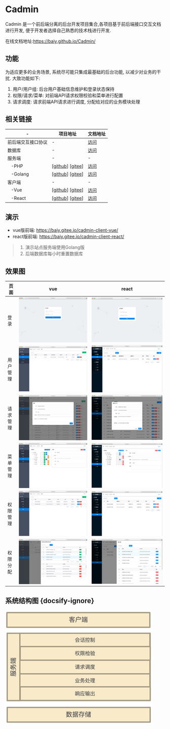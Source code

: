 # Cadmin

Cadmin 是一个前后端分离的后台开发项目集合,各项目基于前后端接口交互文档进行开发, 便于开发者选择自己熟悉的技术栈进行开发.

在线文档地址:<https://baiy.github.io/Cadmin/>

## 功能

为适应更多的业务场景, 系统尽可能只集成最基础的后台功能, 以减少对业务的干扰. 大致功能如下:

1. 用户/用户组: 后台用户基础信息维护和登录状态保持
2. 权限/请求/菜单: 对前端API请求权限校验和菜单进行配置
3. 请求调度: 请求前端API请求进行调度, 分配给对应的业务模块处理

## 相关链接

| - | 项目地址 | 文档地址 |
| --- | --- | --- |
| 前后端交互接口协议 | - | [访问](api/README) |
| 数据库 | - | [访问](server/db) |
| 服务端 | - | - |
| &nbsp;&nbsp;&nbsp;-PHP   | [[github](https://github.com/baiy/Cadmin-server-php)] [[gitee](https://gitee.com/baiy/Cadmin-server-php)] | [访问](server/php) |
| &nbsp;&nbsp;&nbsp;-Golang   | [[github](https://github.com/baiy/Cadmin-server-go)]  [[gitee](https://gitee.com/baiy/Cadmin-server-go)] | [访问](server/go) |
| 客户端 | - | - |
| &nbsp;&nbsp;&nbsp;-Vue   | [[github](https://github.com/baiy/Cadmin-client-vue)] [[gitee](https://gitee.com/baiy/Cadmin-client-vue)] | [访问](client/vue) |
| &nbsp;&nbsp;&nbsp;-React   | [[github](https://github.com/baiy/Cadmin-client-react)] [[gitee](https://gitee.com/baiy/Cadmin-client-react)] | [访问](client/react) |

## 演示
* vue版前端: <https://baiy.gitee.io/cadmin-client-vue/>
* react版前端: <https://baiy.gitee.io/cadmin-client-react/>

> 1. 演示站点服务端使用Golang版
> 2. 后端数据库每小时重置数据库


## 效果图

|页面| vue | react |
| --- | --- | --- |
| 登录 | ![](./_media/demo/vue/01.jpg) |![](./_media/demo/react/01.jpg) |
| 用户管理 |![](./_media/demo/vue/02.jpg) |![](./_media/demo/react/02.jpg) |
| 请求管理 |![](./_media/demo/vue/03.jpg) |![](./_media/demo/react/03.jpg) |
| 菜单管理 |![](./_media/demo/vue/04.jpg) |![](./_media/demo/react/04.jpg) |
| 权限管理 |![](./_media/demo/vue/05.jpg) |![](./_media/demo/react/05.jpg) |
| 权限分配 |![](./_media/demo/vue/06.jpg) |![](./_media/demo/react/06.jpg) |

## 系统结构图 {docsify-ignore}

![结构图](./_media/global.jpg)

